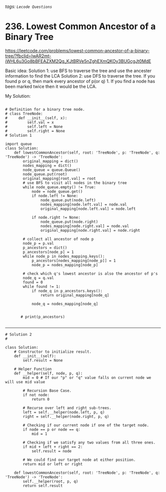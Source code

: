###### tags: `Lecode Questions`
# 236. Lowest Common Ancestor of a Binary Tree

https://leetcode.com/problems/lowest-common-ancestor-of-a-binary-tree/?fbclid=IwAR2mt-iWHL6u3Go8bBFEAZXM2Qg_KJtBRVe5nZghEXmQKOy3BUGcgJt0MdE

Basic idea: 
Solution 1: use BFS to traverse the tree and use the ancester information to find the LCA 
Solution 2: use DFS to traverse the tree.  If you found p or q, then mark every ancestor of p(or q) 1.  If you find a node has been marked twice then it would be the LCA.

My Solution:

```python=

# Definition for a binary tree node.
# class TreeNode:
#     def __init__(self, x):
#         self.val = x
#         self.left = None
#         self.right = None
# Solution 1

import queue
class Solution:
    def lowestCommonAncestor(self, root: 'TreeNode', p: 'TreeNode', q: 'TreeNode') -> 'TreeNode':
        original_mapping = dict()
        nodes_mapping = dict()
        node_queue = queue.Queue()
        node_queue.put(root)
        original_mapping[root.val] = root
        # use BFS to visit all nodes in the binary tree
        while node_queue.empty() != True:
            node = node_queue.get()
            if node.left != None:
                node_queue.put(node.left)
                nodes_mapping[node.left.val] = node.val
                original_mapping[node.left.val] = node.left
            
            if node.right != None:
                node_queue.put(node.right)
                nodes_mapping[node.right.val] = node.val
                original_mapping[node.right.val] = node.right
        
        # collect all ancestor of node p 
        node_p = p.val
        p_ancestors = dict()
        p_ancestors[node_p] = 1
        while node_p in nodes_mapping.keys():
            p_ancestors[nodes_mapping[node_p]] = 1
            node_p = nodes_mapping[node_p]
        
        # check which q's lowest ancestor is also the ancestor of p's
        node_q = q.val
        found = 0
        while found != 1:
            if node_q in p_ancestors.keys():
                return original_mapping[node_q]
            
            node_q = nodes_mapping[node_q]
                    
        
       # print(p_ancestors)
       
```       
-----------------------------------------------------

```python=
# Solution 2 
#

class Solution:
	# Constructor to initialize result.
    def __init__(self):
        self.result = None
    
	# Helper Function
    def __helper(self, node, p, q):
        mid = 0 # If our "p" or "q" value falls on current node we will use mid value
        
        # Recursion Base Case.
        if not node:
            return 0
        
		# Recurse over left and right sub-trees.
        left = self.__helper(node.left, p, q)
        right = self.__helper(node.right, p, q)
		
		# Checking if our current node if one of the target node.
        if node == p or node == q:
            mid = 1
        
		# Checking if we satisfy any two values from all three ones.
        if mid + left + right == 2:
            self.result = node
        
		# We could find our target node at either position.
        return mid or left or right
        
    def lowestCommonAncestor(self, root: 'TreeNode', p: 'TreeNode', q: 'TreeNode') -> 'TreeNode':
        self.__helper(root, p, q)
        return self.result
                
```
        
        




